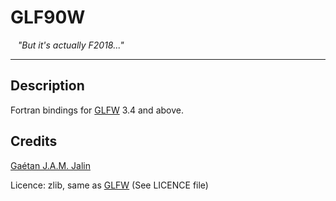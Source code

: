 # GLF90W

&nbsp;&nbsp; *"But it's actually F2018..."*

---

## Description

Fortran bindings for [GLFW](https://www.glfw.org) 3.4 and above.

## Credits

[Gaétan J.A.M. Jalin](https://github.com/AarnoldGad/)

Licence: zlib, same as [GLFW](https://www.glfw.org) (See LICENCE file)

